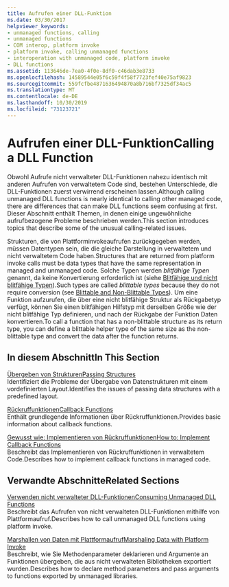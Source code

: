 ```yaml
---
title: Aufrufen einer DLL-Funktion
ms.date: 03/30/2017
helpviewer_keywords:
- unmanaged functions, calling
- unmanaged functions
- COM interop, platform invoke
- platform invoke, calling unmanaged functions
- interoperation with unmanaged code, platform invoke
- DLL functions
ms.assetid: 113646de-7ea0-4f0e-8df0-c46dab3e8733
ms.openlocfilehash: 14589544e05f6c59f4f58f7723fef40e75af9823
ms.sourcegitcommit: 559fcfbe4871636494870a8b716bf7325df34ac5
ms.translationtype: MT
ms.contentlocale: de-DE
ms.lasthandoff: 10/30/2019
ms.locfileid: "73123721"
---
```

# <a name="calling-a-dll-function"></a><span data-ttu-id="64c75-102">Aufrufen einer DLL-Funktion</span><span class="sxs-lookup"><span data-stu-id="64c75-102">Calling a DLL Function</span></span>
<span data-ttu-id="64c75-103">Obwohl Aufrufe nicht verwalteter DLL-Funktionen nahezu identisch mit anderen Aufrufen von verwaltetem Code sind, bestehen Unterschiede, die DLL-Funktionen zuerst verwirrend erscheinen lassen.</span><span class="sxs-lookup"><span data-stu-id="64c75-103">Although calling unmanaged DLL functions is nearly identical to calling other managed code, there are differences that can make DLL functions seem confusing at first.</span></span> <span data-ttu-id="64c75-104">Dieser Abschnitt enthält Themen, in denen einige ungewöhnliche aufrufbezogene Probleme beschrieben werden.</span><span class="sxs-lookup"><span data-stu-id="64c75-104">This section introduces topics that describe some of the unusual calling-related issues.</span></span>  
  
 <span data-ttu-id="64c75-105">Strukturen, die von Plattforminvokeaufrufen zurückgegeben werden, müssen Datentypen sein, die die gleiche Darstellung in verwaltetem und nicht verwaltetem Code haben.</span><span class="sxs-lookup"><span data-stu-id="64c75-105">Structures that are returned from platform invoke calls must be data types that have the same representation in managed and unmanaged code.</span></span> <span data-ttu-id="64c75-106">Solche Typen werden *blitfähige Typen* genannt, da keine Konvertierung erforderlich ist (siehe [Blitfähige und nicht blitfähige Typen](blittable-and-non-blittable-types.md)).</span><span class="sxs-lookup"><span data-stu-id="64c75-106">Such types are called *blittable types* because they do not require conversion (see [Blittable and Non-Blittable Types](blittable-and-non-blittable-types.md)).</span></span> <span data-ttu-id="64c75-107">Um eine Funktion aufzurufen, die über eine nicht blitfähige Struktur als Rückgabetyp verfügt, können Sie einen blitfähigen Hilfstyp mit derselben Größe wie der nicht blitfähige Typ definieren, und nach der Rückgabe der Funktion Daten konvertieren.</span><span class="sxs-lookup"><span data-stu-id="64c75-107">To call a function that has a non-blittable structure as its return type, you can define a blittable helper type of the same size as the non-blittable type and convert the data after the function returns.</span></span>  
  
## <a name="in-this-section"></a><span data-ttu-id="64c75-108">In diesem Abschnitt</span><span class="sxs-lookup"><span data-stu-id="64c75-108">In This Section</span></span>  
 [<span data-ttu-id="64c75-109">Übergeben von Strukturen</span><span class="sxs-lookup"><span data-stu-id="64c75-109">Passing Structures</span></span>](passing-structures.md)  
 <span data-ttu-id="64c75-110">Identifiziert die Probleme der Übergabe von Datenstrukturen mit einem vordefinierten Layout.</span><span class="sxs-lookup"><span data-stu-id="64c75-110">Identifies the issues of passing data structures with a predefined layout.</span></span>  
  
 [<span data-ttu-id="64c75-111">Rückruffunktionen</span><span class="sxs-lookup"><span data-stu-id="64c75-111">Callback Functions</span></span>](callback-functions.md)  
 <span data-ttu-id="64c75-112">Enthält grundlegende Informationen über Rückruffunktionen.</span><span class="sxs-lookup"><span data-stu-id="64c75-112">Provides basic information about callback functions.</span></span>  
  
 [<span data-ttu-id="64c75-113">Gewusst wie: Implementieren von Rückruffunktionen</span><span class="sxs-lookup"><span data-stu-id="64c75-113">How to: Implement Callback Functions</span></span>](how-to-implement-callback-functions.md)  
 <span data-ttu-id="64c75-114">Beschreibt das Implementieren von Rückruffunktionen in verwaltetem Code.</span><span class="sxs-lookup"><span data-stu-id="64c75-114">Describes how to implement callback functions in managed code.</span></span>  
  
## <a name="related-sections"></a><span data-ttu-id="64c75-115">Verwandte Abschnitte</span><span class="sxs-lookup"><span data-stu-id="64c75-115">Related Sections</span></span>  
 [<span data-ttu-id="64c75-116">Verwenden nicht verwalteter DLL-Funktionen</span><span class="sxs-lookup"><span data-stu-id="64c75-116">Consuming Unmanaged DLL Functions</span></span>](consuming-unmanaged-dll-functions.md)  
 <span data-ttu-id="64c75-117">Beschreibt das Aufrufen von nicht verwalteten DLL-Funktionen mithilfe von Plattformaufruf.</span><span class="sxs-lookup"><span data-stu-id="64c75-117">Describes how to call unmanaged DLL functions using platform invoke.</span></span>  
  
 [<span data-ttu-id="64c75-118">Marshallen von Daten mit Plattformaufruf</span><span class="sxs-lookup"><span data-stu-id="64c75-118">Marshaling Data with Platform Invoke</span></span>](marshaling-data-with-platform-invoke.md)  
 <span data-ttu-id="64c75-119">Beschreibt, wie Sie Methodenparameter deklarieren und Argumente an Funktionen übergeben, die aus nicht verwalteten Bibliotheken exportiert wurden.</span><span class="sxs-lookup"><span data-stu-id="64c75-119">Describes how to declare method parameters and pass arguments to functions exported by unmanaged libraries.</span></span>
